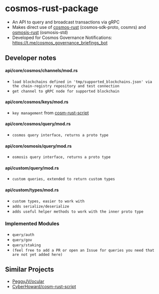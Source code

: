 # cosmos-rust-package

- An API to query and broadcast transactions via gRPC
- Makes direct use of [cosmos-rust](https://github.com/cosmos/cosmos-rust) (cosmos‑sdk‑proto, cosmrs) and [osmosis-rust](https://github.com/osmosis-labs/osmosis-rust) (osmosis-std)
- Developed for Cosmos Governance Notifications: https://t.me/cosmos_governance_briefings_bot      



## Developer notes

#### api/core/cosmos/channels/mod.rs 

- `load blockchains defined in 'tmp/supported_blockchains.json' via the chain-registry repository and test connection`
- `get channel to gRPC node for supported blockchain`

#### api/core/cosmos/keys/mod.rs 
- `key management` from [cosm-rust-script](https://github.com/CyberHoward/cosm-rust-script)

#### api/core/cosmos/query/mod.rs 
- `cosmos query interface, returns a proto type`    

#### api/core/osmosis/query/mod.rs 
- `osmosis query interface, returns a proto type`

#### api/custom/query/mod.rs 
- `custom queries, extended to return custom types`

#### api/custom/types/mod.rs 
- `custom types, easier to work with`
- `adds serialize/deserialize`
- `adds useful helper methods to work with the inner proto type`

### Implemented Modules    
- `query/auth`
- `query/gov`
- `query/staking`
- `(feel free to add a PR or open an Issue for queries you need that are not yet added here)`


## Similar Projects

- <a href="https://github.com/PeggyJV/ocular">PeggyJV/ocular</a>
- <a href="https://github.com/CyberHoward/cosm-rust-script">CyberHoward/cosm-rust-script</a> 
